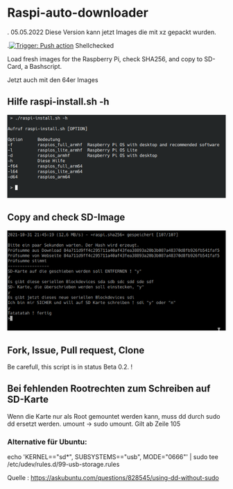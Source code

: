 # Raspi-auto-downloader

.
05.05.2022 Diese Version kann jetzt Images die mit xz gepackt wurden.


.[![Trigger: Push action](https://github.com/dewomser/Raspi-auto-downloader/actions/workflows/main.yml/badge.svg)](https://github.com/dewomser/Raspi-auto-downloader/actions/workflows/main.yml) Shellchecked

Load fresh images for the Raspberry 
Pi, check SHA256, and copy to SD-Card, a Bashscript.

Jetzt auch mit den 64er Images

## Hilfe raspi-install.sh -h

![alt text](./bilder/help.png "help")


## Copy and check SD-Image

![alt text](https://github.com/dewomser/Raspi-auto-downloader/blob/main/bilder/copy.png "copy and check")

## Fork, Issue, Pull request, Clone
Be carefull, this  script is in status Beta 0.2. !

## Bei fehlenden Rootrechten zum Schreiben auf SD-Karte

Wenn die Karte nur als Root gemountet werden kann, muss dd durch sudo dd ersetzt werden. umount -> sudo umount. Gilt ab Zeile 105

### Alternative für Ubuntu:

echo 'KERNEL=="sd*", SUBSYSTEMS=="usb", MODE="0666"' | sudo tee /etc/udev/rules.d/99-usb-storage.rules

Quelle : https://askubuntu.com/questions/828545/using-dd-without-sudo

